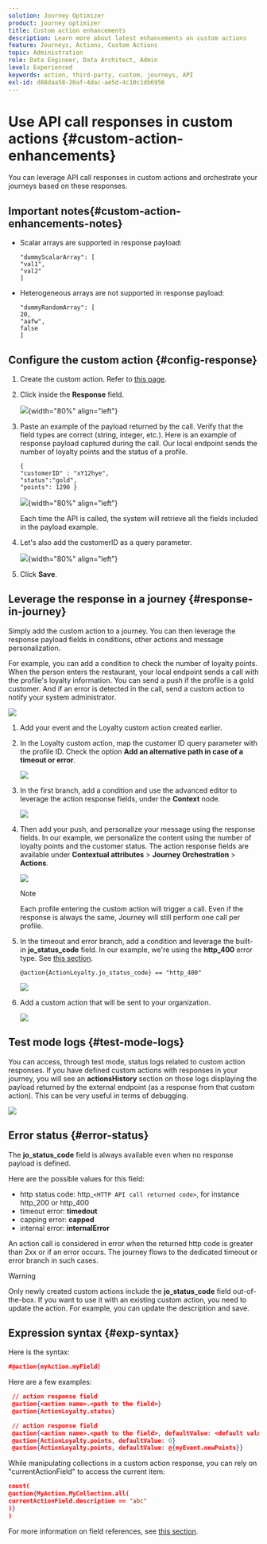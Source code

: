 ```yaml
---
solution: Journey Optimizer
product: journey optimizer
title: Custom action enhancements
description: Learn more about latest enhancements on custom actions
feature: Journeys, Actions, Custom Actions
topic: Administration
role: Data Engineer, Data Architect, Admin
level: Experienced
keywords: action, third-party, custom, journeys, API
exl-id: d88daa58-20af-4dac-ae5d-4c10c1db6956
---
```

# Use API call responses in custom actions {#custom-action-enhancements}

You can leverage API call responses in custom actions and orchestrate your journeys based on these responses.

<!--
You can now leverage API call responses in custom actions and orchestrate your journeys based on these responses.

This capability was previously only available when using data sources. You can now use it with custom actions. 
-->

## Important notes{#custom-action-enhancements-notes}

<!--
* Custom actions should only be used with private or internal endpoints, and used with an appropriate capping or throttling limit. See [this page](../configuration/external-systems.md). 
-->

* Scalar arrays are supported in response payload:

    ```
    "dummyScalarArray": [
    "val1",
    "val2"
    ]
    ```

* Heterogeneous arrays are not supported in response payload:

    ```
    "dummyRandomArray": [
    20,
    "aafw",
    false
    ]
    ```

<!--
## Best practices{#custom-action-enhancements-best-practices}

A capping limit of 5000 calls/s is defined for all custom actions. This limit has been set based on customers usage, to protect external endpoints targeted by custom actions. You need to take this into account in your audience-based journeys by defining an appropriate reading rate (5000 profiles/s when custom actions are used). If needed, you can override this setting by defining a greater capping or throttling limit through our Capping/Throttling APIs. See [this page](../configuration/external-systems.md).

You should not target public endpoints with custom actions for various reasons:

* Without proper capping or throttling, there is a risk of sending too many calls to a public endpoint that may not support such volume.
* Profile data can be sent through custom actions, so targeting a public endpoint could lead to inadvertently sharing personal information externally.
* You have no control on the data being returned by public endpoints. If an endpoint changes its API or starts sending incorrect information, those will be made available in communications sent, with potential negative impacts.
-->

<!--
## Define the custom action {#define-custom-action}

When defining the custom action, two enhancements have been made available: the addition of the GET method and the new payload response field. The other options and parameters are unchanged. See [this page](../action/about-custom-action-configuration.md).

### Endpoint configuration {#endpoint-configuration}

The **URL configuration** section has been renamed **Endpoint configuration**.

In the **Method** drop-down, you can now select **GET**.

![](assets/action-response1.png){width="70%" align="left"}

### Payloads {#payloads-new}

The **Action parameters** section has been renamed **Payloads**. Two fields are available:

* The **Request** field: this field is only available for POST and PUT calling methods.
* The **Response** field: this is the new capability. This field as available for all calling methods.

>[!NOTE]
> 
>Both these fields are optional.

![](assets/action-response2.png){width="70%" align="left"}
-->

## Configure the custom action {#config-response}

1. Create the custom action. Refer to [this page](../action/about-custom-action-configuration.md).

1. Click inside the **Response** field. 

    ![](assets/action-response2.png){width="80%" align="left"}

1. Paste an example of the payload returned by the call. Verify that the field types are correct (string, integer, etc.). Here is an example of response payload captured during the call. Our local endpoint sends the number of loyalty points and the status of a profile. 

    ```
    {
    "customerID" : "xY12hye",    
    "status":"gold",
    "points": 1290 }
    ```

    ![](assets/action-response4.png){width="80%" align="left"}

    Each time the API is called, the system will retrieve all the fields included in the payload example.

1. Let's also add the customerID as a query parameter.

    ![](assets/action-response9.png){width="80%" align="left"}

1. Click **Save**.

## Leverage the response in a journey {#response-in-journey}

Simply add the custom action to a journey. You can then leverage the response payload fields in conditions, other actions and message personalization.

For example, you can add a condition to check the number of loyalty points. When the person enters the restaurant, your local endpoint sends a call with the profile's loyalty information. You can send a push if the profile is a gold customer. And if an error is detected in the call, send a custom action to notify your system administrator.

![](assets/action-response5.png)

1. Add your event and the Loyalty custom action created earlier. 

1. In the Loyalty custom action, map the customer ID query parameter with the profile ID. Check the option **Add an alternative path in case of a timeout or error**.

    ![](assets/action-response10.png)

1. In the first branch, add a condition and use the advanced editor to leverage the action response fields, under the **Context** node.

    ![](assets/action-response6.png)

1. Then add your push, and personalize your message using the response fields. In our example, we personalize the content using the number of loyalty points and the customer status. The action response fields are available under **Contextual attributes** > **Journey Orchestration** > **Actions**.

    ![](assets/action-response8.png)

    >[!NOTE]
    >
    >Each profile entering the custom action will trigger a call. Even if the response is always the same, Journey will still perform one call per profile.

1. In the timeout and error branch, add a condition and leverage the built-in **jo_status_code** field. In our example, we're using the 
**http_400** error type. See [this section](#error-status).

    ```
    @action{ActionLoyalty.jo_status_code} == "http_400"
    ```

    ![](assets/action-response7.png)

1. Add a custom action that will be sent to your organization.

    ![](assets/action-response11.png)

## Test mode logs {#test-mode-logs}

You can access, through test mode, status logs related to custom action responses. If you have defined custom actions with responses in your journey, you will see an **actionsHistory** section on those logs displaying the payload returned by the external endpoint (as a response from that custom action). This can be very useful in terms of debugging.

![](assets/action-response12.png)

## Error status {#error-status}

The **jo_status_code** field is always available even when no response payload is defined.

Here are the possible values for this field: 

* http status code: http_`<HTTP API call returned code>`, for instance http_200 or http_400
* timeout error: **timedout**
* capping error: **capped**
* internal error: **internalError**

An action call is considered in error when the returned http code is greater than 2xx or if an error occurs. The journey flows to the dedicated timeout or error branch in such cases.

>[!WARNING]
>
>Only newly created custom actions include the **jo_status_code** field out-of-the-box. If you want to use it with an existing custom action, you need to update the action. For example, you can update the description and save.

## Expression syntax {#exp-syntax}

Here is the syntax:

```json
#@action{myAction.myField} 
```

Here are a few examples:

```json
 // action response field
 @action{<action name>.<path to the field>}
 @action{ActionLoyalty.status}
```

```json
 // action response field
 @action{<action name>.<path to the field>, defaultValue: <default value expression>}
 @action{ActionLoyalty.points, defaultValue: 0}
 @action{ActionLoyalty.points, defaultValue: @{myEvent.newPoints}}
```

While manipulating collections in a custom action response, you can rely on "currentActionField" to access the current item:

```json
count(
@action{MyAction.MyCollection.all(
currentActionField.description == "abc"
)}
)
````

For more information on field references, see [this section](../building-journeys/expression/field-references.md).
